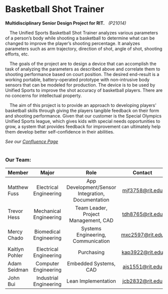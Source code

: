 # Basketball Shot Trainer
**Multidisciplinary Senior Design Project for RIT.** &nbsp; _(P21014)_

&ensp;&ensp;The Unified Sports Basketball Shot Trainer analyzes various parameters of a person’s body while shooting a basketball to determine what can be changed to improve the player’s shooting percentage. It analyzes parameters such as arm trajectory, direction of shot, angle of shot, shooting efforts, etc.

&ensp;&ensp;The goals of the project are to design a device that can accomplish the task of analyzing the parameters as described above and correlate them to shooting performance based on court position.  The desired end-result is a working portable, battery-operated prototype with non-intrusive body sensors that can be modeled for production. The device is to be used by Unified Sports to improve the shot accuracy of basketball players. There are no concerns for intellectual property.

&ensp;&ensp;The aim of this project is to provide an approach to developing players' basketball skills through giving the players tangible feedback on their form and shooting performance. Given that our customer is the Special Olympics Unified Sports league, which gives kids with special needs opportunities to grow, a system that provides feedback for improvement can ultimately help them develop better self-confidence in their abilities.

_See our [Confluence Page](https://wiki.rit.edu/pages/viewpage.action?spaceKey=P21014&title=Project+Overview)_  
&nbsp;

### Our Team: 
| **Member**     | **Major**              | **Role**                                          | **Contact**     |
| -------------- | :--------------------: | :-----------------------------------------------: | :-------------: |
| Matthew Fuss   | Electrical Engineering | App Development/Sensor Integration, Documentation | mjf3758@rit.edu |
| Trevor Hess    | Mechanical Engineering | Team Leader, Project Management, CAD              | tdh8765@rit.edu |
| Mercy Chado    | Biomedical Engineering | Systems Engineering, Communication                | mxc2597@rit.edu |
| Kaitlyn Pohler | Electrical Engineering | Purchasing                                        | kap3922@rit.edu |
| Adam Seidman   | Computer Engineering   | Embedded Systems, CAD                             | ajs1551@rit.edu |
| John Bui       | Industrial Engineering | Lean Implementation                               | jcb2832@rit.edu |
